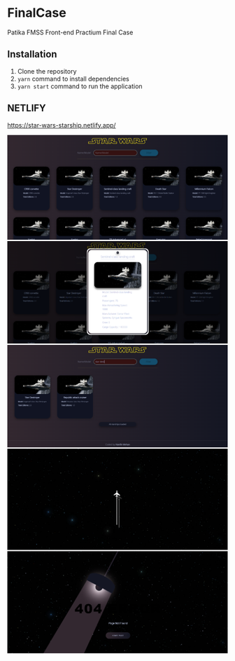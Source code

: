 # FinalCase
Patika FMSS Front-end Practium Final Case

## Installation

1. Clone the repository
2. `yarn` command to install dependencies
3. `yarn start` command to run the application

## NETLIFY

https://star-wars-starship.netlify.app/

![](src/images/ss/ss1.png)
![](src/images/ss/ss2.png)
![](src/images/ss/ss3.png)
![](src/images/ss/ss4.png)
![](src/images/ss/ss5.png)